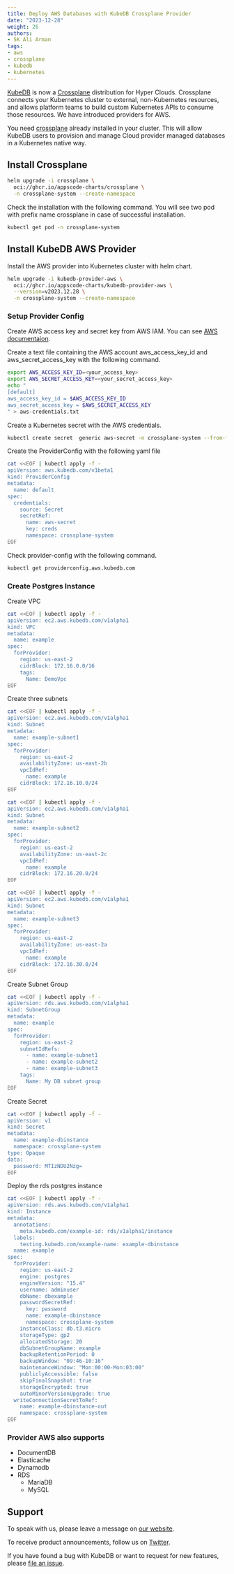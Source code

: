 ```yaml
---
title: Deploy AWS Databases with KubeDB Crossplane Provider
date: "2023-12-28"
weight: 26
authors:
- SK Ali Arman
tags:
- aws
- crossplane
- kubedb
- kubernetes
---
```


[KubeDB](https://kubedb.com) is now a [Crossplane](https://www.crossplane.io/) distribution for Hyper Clouds. Crossplane connects your Kubernetes cluster to external, non-Kubernetes resources, and allows platform teams to build custom Kubernetes APIs to consume those resources. We have introduced providers for AWS.

You need [crossplane](https://docs.crossplane.io/v1.14/) already installed in your cluster. This will allow KubeDB users to provision and manage Cloud provider managed databases in a Kubernetes native way.


## Install Crossplane

```bash
helm upgrade -i crossplane \
  oci://ghcr.io/appscode-charts/crossplane \
  -n crossplane-system --create-namespace
```

Check the installation with the following command. You will see two pod with prefix name crossplane in case of successful installation. 

```bash
kubectl get pod -n crossplane-system
```

## Install KubeDB AWS Provider

Install the AWS provider into Kubernetes cluster with helm chart.

```bash
helm upgrade -i kubedb-provider-aws \
  oci://ghcr.io/appscode-charts/kubedb-provider-aws \
  --version=v2023.12.28 \
  -n crossplane-system --create-namespace
```

### Setup Provider Config

Create AWS access key and secret key from AWS IAM. You can see [AWS documentaion](https://docs.aws.amazon.com/IAM/latest/UserGuide/id_credentials_access-keys.html).

Create a text file containing the AWS account aws_access_key_id and aws_secret_access_key with the following command.

```bash
export AWS_ACCESS_KEY_ID=<your_access_key>
export AWS_SECRET_ACCESS_KEY=<your_secret_access_key>
echo "
[default]
aws_access_key_id = $AWS_ACCESS_KEY_ID
aws_secret_access_key = $AWS_SECRET_ACCESS_KEY
" > aws-credentials.txt
```

Create a Kubernetes secret with the AWS credentials.

```bash
kubectl create secret  generic aws-secret -n crossplane-system --from-file=creds=./aws-credentials.txt
```

Create the ProviderConfig with the following yaml file

```bash
cat <<EOF | kubectl apply -f -
apiVersion: aws.kubedb.com/v1beta1
kind: ProviderConfig
metadata:
  name: default
spec:
  credentials:
    source: Secret
    secretRef:
      name: aws-secret
      key: creds
      namespace: crossplane-system
EOF
```

Check provider-config with the following command.

```bash
kubectl get providerconfig.aws.kubedb.com
```

### Create Postgres Instance

Create VPC

```bash
cat <<EOF | kubectl apply -f -
apiVersion: ec2.aws.kubedb.com/v1alpha1
kind: VPC
metadata:
  name: example
spec:
  forProvider:
    region: us-east-2
    cidrBlock: 172.16.0.0/16
    tags:
      Name: DemoVpc
EOF
```

Create three subnets

```bash
cat <<EOF | kubectl apply -f -
apiVersion: ec2.aws.kubedb.com/v1alpha1
kind: Subnet
metadata:
  name: example-subnet1
spec:
  forProvider:
    region: us-east-2
    availabilityZone: us-east-2b
    vpcIdRef:
      name: example
    cidrBlock: 172.16.10.0/24
EOF
```

```bash
cat <<EOF | kubectl apply -f -
apiVersion: ec2.aws.kubedb.com/v1alpha1
kind: Subnet
metadata:
  name: example-subnet2
spec:
  forProvider:
    region: us-east-2
    availabilityZone: us-east-2c
    vpcIdRef:
      name: example
    cidrBlock: 172.16.20.0/24
EOF
```

```bash
cat <<EOF | kubectl apply -f -
apiVersion: ec2.aws.kubedb.com/v1alpha1
kind: Subnet
metadata:
  name: example-subnet3
spec:
  forProvider:
    region: us-east-2
    availabilityZone: us-east-2a
    vpcIdRef:
      name: example
    cidrBlock: 172.16.30.0/24
EOF
```

Create Subnet Group

```bash
cat <<EOF | kubectl apply -f -
apiVersion: rds.aws.kubedb.com/v1alpha1
kind: SubnetGroup
metadata:
  name: example
spec:
  forProvider:
    region: us-east-2
    subnetIdRefs:
      - name: example-subnet1
      - name: example-subnet2
      - name: example-subnet3
    tags:
      Name: My DB subnet group
EOF
```

Create Secret

```bash
cat <<EOF | kubectl apply -f -
apiVersion: v1
kind: Secret
metadata:
  name: example-dbinstance
  namespace: crossplane-system
type: Opaque
data:
  password: MTIzNDU2Nzg=
EOF
```

Deploy the rds postgres instance

```bash
cat <<EOF | kubectl apply -f -
apiVersion: rds.aws.kubedb.com/v1alpha1
kind: Instance
metadata:
  annotations:
    meta.kubedb.com/example-id: rds/v1alpha1/instance
  labels:
    testing.kubedb.com/example-name: example-dbinstance
  name: example
spec:
  forProvider:
    region: us-east-2
    engine: postgres
    engineVersion: "15.4"
    username: adminuser
    dbName: dbexample
    passwordSecretRef:
      key: password
      name: example-dbinstance
      namespace: crossplane-system
    instanceClass: db.t3.micro
    storageType: gp2
    allocatedStorage: 20
    dbSubnetGroupName: example
    backupRetentionPeriod: 0
    backupWindow: "09:46-10:16"
    maintenanceWindow: "Mon:00:00-Mon:03:00"
    publiclyAccessible: false
    skipFinalSnapshot: true
    storageEncrypted: true
    autoMinorVersionUpgrade: true
  writeConnectionSecretToRef:
    name: example-dbinstance-out
    namespace: crossplane-system
EOF
```

### Provider AWS also supports

- DocumentDB
- Elasticache
- Dynamodb
- RDS
    - MariaDB
    - MySQL

## Support

To speak with us, please leave a message on [our website](https://appscode.com/contact/).

To receive product announcements, follow us on [Twitter](https://twitter.com/KubeDB).

If you have found a bug with KubeDB or want to request for new features, please [file an issue](https://github.com/kubedb/project/issues/new).


